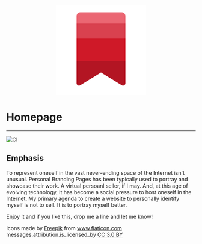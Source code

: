 <p align="center">
  <img src="https://github.com/thedhanawada/Homepage/blob/master/bookmark.png?raw=true">
</p>
<p align="center">
  <h1>Homepage</h1></p>

---

![CI](https://github.com/thedhanawada/Homepage/workflows/CI/badge.svg?branch=master)

## Emphasis
To represent oneself in the vast never-ending space of the Internet isn't unusual. Personal Branding Pages has been typically used to portray and showcase their work. A virtual persoanl seller, if I may. And, at this age of evolving technology, it has become a social pressure to host oneself in the Internet. My primary agenda to create a website to personally identify myself is not to sell. It is to portray myself better.

<p>Enjoy it and if you like this, drop me a line and let me know!</p>

<div>Icons made by <a href="https://www.flaticon.com/authors/freepik" title="Freepik">Freepik</a> from <a href="https://www.flaticon.com/" title="Flaticon">www.flaticon.com</a> messages.attribution.is_licensed_by <a href="http://creativecommons.org/licenses/by/3.0/" title="Creative Commons BY 3.0" target="_blank">CC 3.0 BY</a></div>
